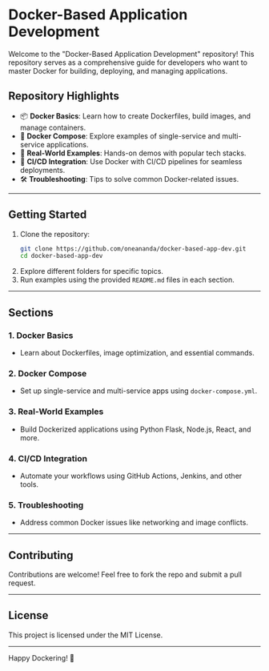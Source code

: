 ﻿# Docker-Based Application Development

Welcome to the "Docker-Based Application Development" repository! This repository serves as a comprehensive guide for developers who want to master Docker for building, deploying, and managing applications.

## **Repository Highlights**
- 📦 **Docker Basics**: Learn how to create Dockerfiles, build images, and manage containers.
- 🧩 **Docker Compose**: Explore examples of single-service and multi-service applications.
- 🌟 **Real-World Examples**: Hands-on demos with popular tech stacks.
- 🔄 **CI/CD Integration**: Use Docker with CI/CD pipelines for seamless deployments.
- 🛠️ **Troubleshooting**: Tips to solve common Docker-related issues.

---

## **Getting Started**
1. Clone the repository:
   ```bash
   git clone https://github.com/oneananda/docker-based-app-dev.git
   cd docker-based-app-dev
   ```
2. Explore different folders for specific topics.
3. Run examples using the provided `README.md` files in each section.

---

## **Sections**
### 1. Docker Basics
- Learn about Dockerfiles, image optimization, and essential commands.

### 2. Docker Compose
- Set up single-service and multi-service apps using `docker-compose.yml`.

### 3. Real-World Examples
- Build Dockerized applications using Python Flask, Node.js, React, and more.

### 4. CI/CD Integration
- Automate your workflows using GitHub Actions, Jenkins, and other tools.

### 5. Troubleshooting
- Address common Docker issues like networking and image conflicts.

---

## **Contributing**
Contributions are welcome! Feel free to fork the repo and submit a pull request.

---

## **License**
This project is licensed under the MIT License.

---

Happy Dockering! 🐳
